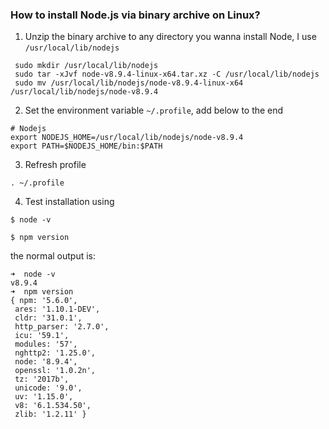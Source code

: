 ### How to install Node.js via binary archive on Linux?

1. Unzip the binary archive to any directory you wanna install Node, I use `/usr/local/lib/nodejs`

 ```
  sudo mkdir /usr/local/lib/nodejs
  sudo tar -xJvf node-v8.9.4-linux-x64.tar.xz -C /usr/local/lib/nodejs 
  sudo mv /usr/local/lib/nodejs/node-v8.9.4-linux-x64 /usr/local/lib/nodejs/node-v8.9.4
 ```

2. Set the environment variable `~/.profile`, add below to the end

 ```
 # Nodejs
 export NODEJS_HOME=/usr/local/lib/nodejs/node-v8.9.4
 export PATH=$NODEJS_HOME/bin:$PATH
 ```
3. Refresh profile

```
. ~/.profile
```

4. Test installation using

 `$ node -v`
 
 `$ npm version`

 the normal output is:

 ```
 ➜  node -v
v8.9.4
➜  npm version
{ npm: '5.6.0',
  ares: '1.10.1-DEV',
  cldr: '31.0.1',
  http_parser: '2.7.0',
  icu: '59.1',
  modules: '57',
  nghttp2: '1.25.0',
  node: '8.9.4',
  openssl: '1.0.2n',
  tz: '2017b',
  unicode: '9.0',
  uv: '1.15.0',
  v8: '6.1.534.50',
  zlib: '1.2.11' }

 ```